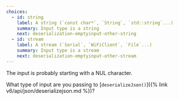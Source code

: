 ```yaml
---
choices:
  - id: string
    label: A string (`const char*`, `String`, `std::string`...)
    summary: Input type is a string
    next: deserialization-emptyinput-other-string
  - id: stream
    label: A stream (`Serial`, `WiFiClient`, `File`...)
    summary: Input type is a stream
    next: deserialization-emptyinput-other-stream
---
```


The input is probably starting with a NUL character.

What type of input are you passing to [`deserializeJson()`]({% link v6/api/json/deserializejson.md %})?
